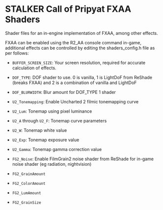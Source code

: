 # STALKER Call of Pripyat FXAA Shaders #

Shader files for an in-engine implementation of FXAA, among other effects.

FXAA can be enabled using the R2_AA console command in-game, additional effects can be controlled by editing the shaders_config.h file as per follows:

* `BUFFER_SCREEN_SIZE`: Your screen resolution, required for accurate calculation of effects.

* `DOF_TYPE`: DOF shader to use. 0 is vanilla, 1 is LightDoF from ReShade (breaks FXAA) and 2 is a combination of vanilla and LightDoF
* `DOF_BLURWIDTH`: Blur amount for DOF_TYPE 1 shader

* `U2_Tonemapping`: Enable Uncharted 2 filmic tonemapping curve
* `U2_Lum`: Tonemap using pixel luminance
* `U2_A` through `U2_F`: Tonemap curve parameters
* `U2_W`: Tonemap white value
* `U2_Exp`: Tonemap exposure value
* `U2_Gamma`: Tonemap gamma correction value

* `FG2_Noise`: Enable FilmGrain2 noise shader from ReShade for in-game noise shader (eg radiation, nightvision)
* `FG2_GrainAmount`
* `FG2_ColorAmount`
* `FG2_LumAmount`
* `FG2_GrainSize`
